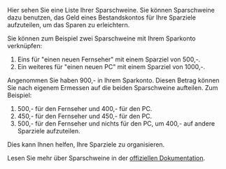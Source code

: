 Hier sehen Sie eine Liste Ihrer Sparschweine. Sie können Sparschweine dazu benutzen, das Geld eines Bestandskontos für Ihre Sparziele aufzuteilen, um das Sparen zu erleichtern.

Sie können zum Beispiel zwei Sparschweine mit Ihrem Sparkonto verknüpfen:

1. Eins für "einen neuen Fernseher" mit einem Sparziel von 500,-.
2. Ein weiteres für "einen neuen PC" mit einem Sparziel von 1000,-.

Angenommen Sie haben 900,- in Ihrem Sparkonto. Diesen Betrag können Sie nach eigenem Ermessen auf die beiden Sparschweine aufteilen. Zum Beispiel:

1. 500,- für den Fernseher und 400,- für den PC.
2. 450,- für den Fernseher und 450,- für den PC.
3. 500,- für den Fernseher und nichts für den PC, um 400,- auf andere Sparziele aufzuteilen.

Dies kann Ihnen helfen, Ihre Sparziele zu organisieren.

Lesen Sie mehr über Sparschweine in der [offiziellen Dokumentation](https://firefly-iii.readthedocs.io/en/latest/advanced/piggies.html).